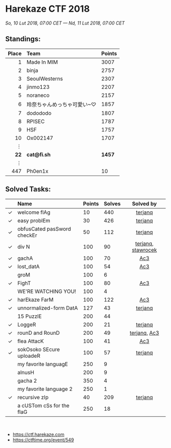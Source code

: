 # Harekaze CTF 2018
*So, 10 Lut 2018, 07:00 CET — Nd, 11 Lut 2018, 07:00 CET*

## Standings:

 Place |	Team|	Points 
 ---: | :--- | :--- 
1| Made In MIM |	3007 
2| binja	| 2757 
3| SeoulWesterns	| 2307
4| jinmo123 |	2207	
5| 	noraneco |	2157	
6|	玲奈ちゃんめっちゃ可愛い~♡ |	1857	
7|	dodododo |	1807	
8|	RPISEC |	1787
9|	HSF |	1757	
10|	Ox002147 |	1707	
&vellip;|	 | 
**22**|	**cat&commat;fi.sh** | **1457**
&vellip;| | 
447 | 	Ph0en1x | 10



## Solved Tasks:

| | Name | Points | Solves | Solved by
| :---- | :----| :---- | ---- | :---:
| &check; | welcome flAg | 10 | 440 | [terjanq]
| &check; | easy problEm | 30 | 426 | [terjanq]
| &check; | obfusCated pasSword checkEr| 50 | 112 | [terjanq]
| &check; | div N | 100 | 90 | [terjanq], [stawrocek]
| &check; | gachA| 100 | 70 | [Ac3]
| &check; | lost_datA| 100 | 54 | [Ac3]
|  | groM| 100 | 6 | |
| &check; | FighT| 100	 | 80 | [Ac3]
|  | WE'RE WATCHING YOU!| 100	 | 4 | |
| &check; | harEkaze FarM| 100 | 122 | [Ac3] |
| &check; | unnormalized-form DatA| 127 | 43 | [terjanq]
|  | 15 PuzzlE| 200	 | 44 | |
| &check; | LoggeR| 200 | 21 | [terjanq]
| &check; | rounD and RounD| 200 | 49 | [terjanq], [Ac3]
| &check; | flea AttacK| 100 | 41 | [Ac3]
| &check; | sokOsoko SEcure uploadeR| 100 | 57 | [terjanq] 
|  | my favorite languagE| 250	 | 9 ||
|  | alnusH| 200	 | 9 ||
|  | gacha 2| 350	 | 4 ||
|  | my favorite language 2| 250	 | 1 ||
| &check; | recursive zIp| 40	 | 209 | [terjanq] |
|  | a cUSTom cSs for the flaG| 250	 | 18 |  &nbsp; 


&nbsp;
- https://ctf.harekaze.com
- https://ctftime.org/event/549

[Ac3]:<https://github.com/Acee11>
[stawrocek]:<https://github.com/stawrocek>
[terjanq]:<https://github.com/terjanq>